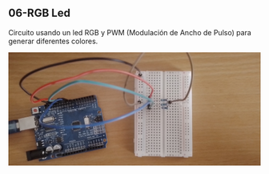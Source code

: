 ## 06-RGB Led
Circuito usando un led RGB y PWM (Modulación de Ancho de Pulso) para generar diferentes colores.

![alt text](./circuito/circuito.jpg)